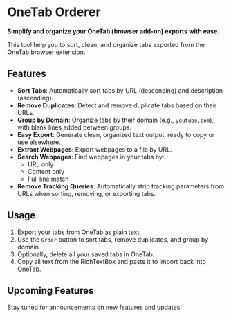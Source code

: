 # OneTab Orderer

**Simplify and organize your OneTab (browser add-on) exports with ease.**

This tool help you to sort, clean, and organize tabs exported from the OneTab browser extension.


## Features

- **Sort Tabs**: Automatically sort tabs by URL (descending) and description (ascending).
- **Remove Duplicates**: Detect and remove duplicate tabs based on their URLs.
- **Group by Domain**: Organize tabs by their domain (e.g., `youtube.com`), with blank lines added between groups.
- **Easy Export**: Generate clean, organized text output, ready to copy or use elsewhere.
- **Extract Webpages**: Export webpages to a file by URL.
- **Search Webpages**: Find webpages in your tabs by:
  - URL only
  - Content only
  - Full line match
- **Remove Tracking Queries**: Automatically strip tracking parameters from URLs when sorting, removing, or exporting tabs.


## Usage

1. Export your tabs from OneTab as plain text.
2. Use the `Order` button to sort tabs, remove duplicates, and group by domain.
3. Optionally, delete all your saved tabs in OneTab.
4. Copy all text from the RichTextBox and paste it to import back into OneTab.


## Upcoming Features

Stay tuned for announcements on new features and updates!




